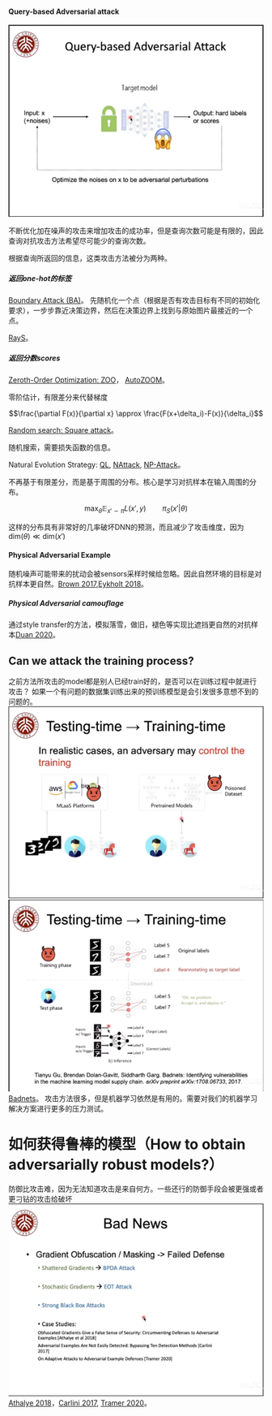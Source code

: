 #### Query-based Adversarial attack
![Query-based attack](./image/queryattack1.png "query-based attack")

不断优化加在噪声的攻击来增加攻击的成功率，但是查询次数可能是有限的，因此查询对抗攻击方法希望尽可能少的查询次数。

根据查询所返回的信息，这类攻击方法被分为两种。

##### 返回one-hot的标签
[Boundary Attack (BA)](https://arxiv.org/abs/1712.04248v2)。
先随机化一个点（根据是否有攻击目标有不同的初始化要求），一步步靠近决策边界，然后在决策边界上找到与原始图片最接近的一个点。

[RayS](https://arxiv.org/abs/2006.12792)。

##### 返回分数scores
[Zeroth-Order Optimization: ZOO](https://arxiv.org/abs/1708.03999v2)，
[AutoZOOM](https://arxiv.org/abs/1805.11770v5)。

零阶估计，有限差分来代替梯度

$$\frac{\partial F(x)}{\partial x} \approx \frac{F(x+\delta_i)-F(x)}{\delta_i}$$

[Random search: Square attack](https://arxiv.org/abs/1912.00049v3)。

随机搜索，需要损失函数的信息。

Natural Evolution Strategy: [QL](https://arxiv.org/abs/1804.08598v3), [NAttack](https://arxiv.org/abs/1905.00441v3), [NP-Attack](https://arxiv.org/abs/2009.11508v2)。

不再基于有限差分，而是基于周围的分布。核心是学习对抗样本在输入周围的分布。

$$\max_\theta \mathbb{E}_{x' \backsim \pi} L(x', y) \qquad \pi_S(x'|\theta)$$

这样的分布具有非常好的几率破坏DNN的预测，而且减少了攻击维度，因为$\text{dim}(\theta) \ll \text{dim}(x')$

#### Physical Adversarial Example

随机噪声可能带来的扰动会被sensors采样时候给忽略。因此自然环境的目标是对抗样本更自然。[Brown 2017](https://arxiv.org/abs/1712.09665),[Eykholt 2018](https://openaccess.thecvf.com/content_cvpr_2018/papers/Eykholt_Robust_Physical-World_Attacks_CVPR_2018_paper.pdf)。

##### Physical Adversarial camouflage
通过style transfer的方法，模拟落雪，做旧，褪色等实现比遮挡更自然的对抗样本[Duan 2020](https://openaccess.thecvf.com/content_CVPR_2020/papers/Duan_Adversarial_Camouflage_Hiding_Physical-World_Attacks_With_Natural_Styles_CVPR_2020_paper.pdf)。


## Can we attack the training process?
之前方法所攻击的model都是别人已经train好的，是否可以在训练过程中就进行攻击？
如果一个有问题的数据集训练出来的预训练模型是会引发很多意想不到的问题的。
![训练时攻击](./image/trainingtimeattack1.png)
![Badnets](./image/trainingtimeattack2.png)
[Badnets](https://arxiv.org/abs/1708.06733)。
攻击方法很多，但是机器学习依然是有用的。需要对我们的机器学习解决方案进行更多的压力测试。

# 如何获得鲁棒的模型（How to obtain adversarially robust models?）
防御比攻击难，因为无法知道攻击是来自何方。一些还行的防御手段会被更强或者更刁钻的攻击给破坏
![对抗防御的难点](./image/attackdefense1.png)
[Athalye 2018](https://arxiv.org/abs/1802.00420)，[Carlini 2017](https://arxiv.org/abs/1705.07263), [Tramer 2020](https://arxiv.org/abs/2002.08347)。

